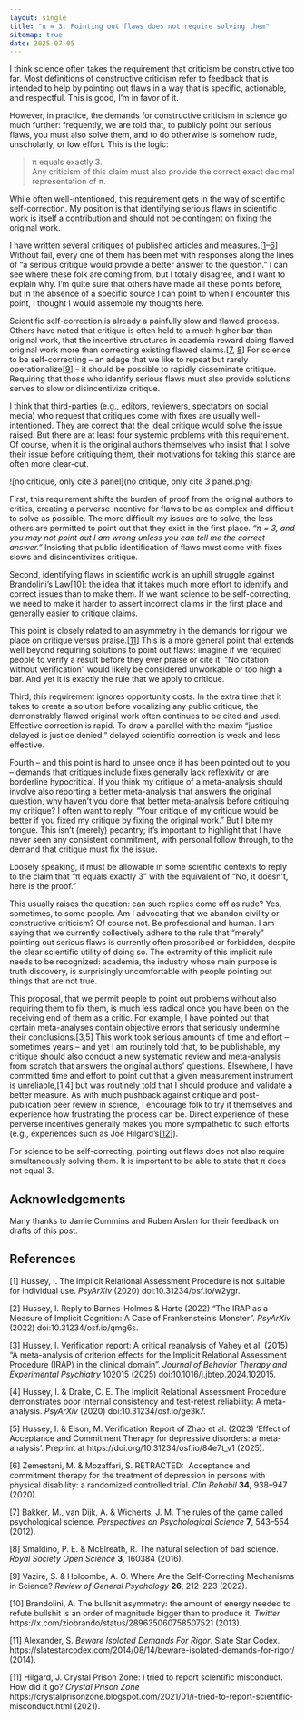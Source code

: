 ```yaml
---
layout: single
title: "π = 3: Pointing out flaws does not require solving them"
sitemap: true
date: 2025-07-05
---
```


I think science often takes the requirement that criticism be constructive too far. Most definitions of constructive criticism refer to feedback that is intended to help by pointing out flaws in a way that is specific, actionable, and respectful. This is good, I’m in favor of it. 

However, in practice, the demands for constructive criticism in science go much further: frequently, we are told that, to publicly point out serious flaws, you must also solve them, and to do otherwise is somehow rude, unscholarly, or low effort. This is the logic:

> π equals exactly 3.  
> Any criticism of this claim must also provide the correct exact decimal representation of π.

While often well-intentioned, this requirement gets in the way of scientific self-correction. My position is that identifying serious flaws in scientific work is itself a contribution and should not be contingent on fixing the original work.

I have written several critiques of published articles and measures.[<a href="#ref1">1</a>–<a href="#ref6">6</a>] Without fail, every one of them has been met with responses along the lines of “a serious critique would provide a better answer to the question.” I can see where these folk are coming from, but I totally disagree, and I want to explain why. I’m quite sure that others have made all these points before, but in the absence of a specific source I can point to when I encounter this point, I thought I would assemble my thoughts here. 

Scientific self-correction is already a painfully slow and flawed process. Others have noted that critique is often held to a much higher bar than original work, that the incentive structures in academia reward doing flawed original work more than correcting existing flawed claims.[<a href="#ref7">7</a>, <a href="#ref8">8</a>] For science to be self-correcting – an adage that we like to repeat but rarely operationalize[<a href="#ref9">9</a>] – it should be possible to rapidly disseminate critique. Requiring that those who identify serious flaws must also provide solutions serves to slow or disincentivize critique. 

I think that third-parties (e.g., editors, reviewers, spectators on social media) who request that critiques come with fixes are usually well-intentioned. They are correct that the ideal critique would solve the issue raised. But there are at least four systemic problems with this requirement. Of course, when it is the original authors themselves who insist that I solve their issue before critiquing them, their motivations for taking this stance are often more clear-cut.

![no critique, only cite 3 panel](no critique, only cite 3 panel.png)

First, this requirement shifts the burden of proof from the original authors to critics, creating a perverse incentive for flaws to be as complex and difficult to solve as possible. The more difficult my issues are to solve, the less others are permitted to point out that they exist in the first place. *“π = 3, and you may not point out I am wrong unless you can tell me the correct answer.”* Insisting that public identification of flaws must come with fixes slows and disincentivizes critique. 

Second, identifying flaws in scientific work is an uphill struggle against Brandolini’s Law[<a href="#ref10">10</a>]: the idea that it takes much more effort to identify and correct issues than to make them. If we want science to be self-correcting, we need to make it harder to assert incorrect claims in the first place and generally easier to critique claims. 

This point is closely related to an asymmetry in the demands for rigour we place on critique versus praise.[<a href="#ref11">11</a>] This is a more general point that extends well beyond requiring solutions to point out flaws: imagine if we required people to verify a result before they ever praise or cite it. “No citation without verification” would likely be considered unworkable or too high a bar. And yet it is exactly the rule that we apply to critique. 

Third, this requirement ignores opportunity costs. In the extra time that it takes to create a solution before vocalizing any public critique, the demonstrably flawed original work often continues to be cited and used. Effective correction is rapid. To draw a parallel with the maxim “justice delayed is justice denied,” delayed scientific correction is weak and less effective.

Fourth – and this point is hard to unsee once it has been pointed out to you – demands that critiques include fixes generally lack reflexivity or are borderline hypocritical. If you think my critique of a meta-analysis should involve also reporting a better meta-analysis that answers the original question, why haven’t you done that better meta-analysis before critiquing my critique? I often want to reply, “Your critique of my critique would be better if you fixed my critique by fixing the original work.” But I bite my tongue. This isn’t (merely) pedantry; it’s important to highlight that I have never seen any consistent commitment, with personal follow through, to the demand that critique must fix the issue. 

Loosely speaking, it must be allowable in some scientific contexts to reply to the claim that “π equals exactly 3” with the equivalent of “No, it doesn't, here is the proof.” 

This usually raises the question: can such replies come off as rude? Yes, sometimes, to some people. Am I advocating that we abandon civility or constructive criticism? Of course not. Be professional and human. I am saying that we currently collectively adhere to the rule that “merely” pointing out serious flaws is currently often proscribed or forbidden, despite the clear scientific utility of doing so. The extremity of this implicit rule needs to be recognized: academia, the industry whose main purpose is truth discovery, is surprisingly uncomfortable with people pointing out things that are not true.

This proposal, that we permit people to point out problems without also requiring them to fix them, is much less radical once you have been on the receiving end of them as a critic. For example, I have pointed out that certain meta-analyses contain objective errors that seriously undermine their conclusions.[3,5] This work took serious amounts of time and effort – sometimes years – and yet I am routinely told that, to be publishable, my critique should also conduct a new systematic review and meta-analysis from scratch that answers the original authors’ questions. Elsewhere, I have committed time and effort to point out that a given measurement instrument is unreliable,[1,4] but was routinely told that I should produce and validate a better measure. As with much pushback against critique and post-publication peer review in science, I encourage folk to try it themselves and experience how frustrating the process can be. Direct experience of these perverse incentives generally makes you more sympathetic to such efforts (e.g., experiences such as Joe Hilgard’s[<a href="#ref12">12</a>]).

For science to be self-correcting, pointing out flaws does not also require simultaneously solving them. It is important to be able to state that π does not equal 3.

## Acknowledgements

Many thanks to Jamie Cummins and Ruben Arslan for their feedback on drafts of this post.

## References

<p id="ref1">[1] Hussey, I. The Implicit Relational Assessment Procedure is not suitable for individual use. <em>PsyArXiv</em> (2020) doi:10.31234/osf.io/w2ygr.</p>  
<p id="ref2">[2] Hussey, I. Reply to Barnes-Holmes & Harte (2022) “The IRAP as a Measure of Implicit Cognition: A Case of Frankenstein’s Monster”. <em>PsyArXiv</em> (2022) doi:10.31234/osf.io/qmg6s.</p>  
<p id="ref3">[3] Hussey, I. Verification report: A critical reanalysis of Vahey et al. (2015) “A meta-analysis of criterion effects for the Implicit Relational Assessment Procedure (IRAP) in the clinical domain”. <em>Journal of Behavior Therapy and Experimental Psychiatry</em> 102015 (2025) doi:10.1016/j.jbtep.2024.102015.</p>  
<p id="ref4">[4] Hussey, I. & Drake, C. E. The Implicit Relational Assessment Procedure demonstrates poor internal consistency and test-retest reliability: A meta-analysis. <em>PsyArXiv</em> (2020) doi:10.31234/osf.io/ge3k7.</p>  
<p id="ref5">[5] Hussey, I. & Elson, M. Verification Report of Zhao et al. (2023) ‘Effect of Acceptance and Commitment Therapy for depressive disorders: a meta-analysis’. Preprint at https://doi.org/10.31234/osf.io/84e7t_v1 (2025).</p>  
<p id="ref6">[6] Zemestani, M. & Mozaffari, S. RETRACTED:  Acceptance and commitment therapy for the treatment of depression in persons with physical disability: a randomized controlled trial. <em>Clin Rehabil</em> <strong>34</strong>, 938–947 (2020).</p>  
<p id="ref7">[7] Bakker, M., van Dijk, A. & Wicherts, J. M. The rules of the game called psychological science. <em>Perspectives on Psychological Science</em> <strong>7</strong>, 543–554 (2012).</p>  
<p id="ref8">[8] Smaldino, P. E. & McElreath, R. The natural selection of bad science. <em>Royal Society Open Science</em> <strong>3</strong>, 160384 (2016).</p>  
<p id="ref9">[9] Vazire, S. & Holcombe, A. O. Where Are the Self-Correcting Mechanisms in Science? <em>Review of General Psychology</em> <strong>26</strong>, 212–223 (2022).</p>  
<p id="ref10">[10] Brandolini, A. The bullshit asymmetry: the amount of energy needed to refute bullshit is an order of magnitude bigger than to produce it. <em>Twitter</em> https://x.com/ziobrando/status/289635060758507521 (2013).</p>  
<p id="ref11">[11] Alexander, S. <em>Beware Isolated Demands For Rigor</em>. Slate Star Codex. https://slatestarcodex.com/2014/08/14/beware-isolated-demands-for-rigor/ (2014).</p>
<p id="ref12">[11] Hilgard, J. Crystal Prison Zone: I tried to report scientific misconduct. How did it go? <em>Crystal Prison Zone</em> https://crystalprisonzone.blogspot.com/2021/01/i-tried-to-report-scientific-misconduct.html (2021).</p>
